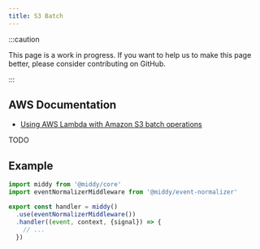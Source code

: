 ```yaml
---
title: S3 Batch
---
```


:::caution

This page is a work in progress. If you want to help us to make this page better, please consider contributing on GitHub.

:::

## AWS Documentation
- [Using AWS Lambda with Amazon S3 batch operations](https://docs.aws.amazon.com/lambda/latest/dg/services-s3-batch.html)

TODO

## Example
```javascript
import middy from '@middy/core'
import eventNormalizerMiddleware from '@middy/event-normalizer'

export const handler = middy()
  .use(eventNormalizerMiddleware())
  .handler((event, context, {signal}) => {
    // ...
  })
```
